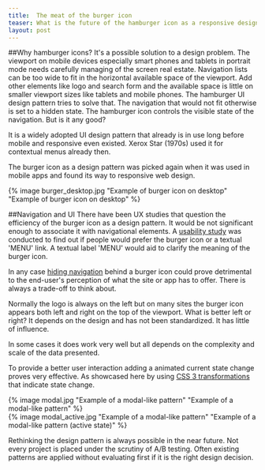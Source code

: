 ```yaml
---
title:  The meat of the burger icon
teaser: What is the future of the hamburger icon as a responsive design pattern? 
layout: post
---
```


##Why hamburger icons?
It's a possible solution to a design problem. The viewport on mobile devices especially smart phones and tablets in portrait mode needs carefully managing of the screen real estate. Navigation lists can be too wide to fit in the horizontal available space of the viewport. Add other elements like logo and search form and the available space is little on smaller viewport sizes like tablets and mobile phones. The hamburger UI design pattern tries to solve that. The navigation that would not fit otherwise is set to a hidden state. The hamburger icon controls the visible state of the navigation. But is it any good?

It is a widely adopted UI design pattern that already is in use long before mobile and responsive even existed. Xerox Star (1970s) used it for contextual menus already then.

The burger icon as a design pattern was picked again when it was used in mobile apps and found its way to responsive web design.

{% image burger_desktop.jpg "Example of burger icon on desktop" "Example of burger icon on desktop" %}

##Navigation and UI
There have been UX studies that question the efficiency of the burger icon as a design pattern. It would be not significant enough to associate it with navigational elements. A [usability study](http://exisweb.net/menu-eats-hamburger) was conducted to find out if people would prefer the burger icon or a textual 'MENU' link. A textual label 'MENU' would aid to clarify the meaning of the burger icon.

In any case [hiding navigation](http://thenextweb.com/dd/2014/04/08/ux-designers-side-drawer-navigation-costing-half-user-engagement/) behind a burger icon could prove detrimental to the end-user's perception of what the site or app has to offer. There is always a trade-off to think about. 

Normally the logo is always on the left but on many sites the burger icon appears both left and right on the top of the viewport. What is better left or right? It depends on the design and has not been standardized. It has little of influence.

In some cases it does work very well but all depends on the complexity and scale of the data presented.

To provide a better user interaction adding a animated current state change proves very effective. As showcased here by using [CSS 3 transformations](http://sarasoueidan.com/blog/navicon-transformicons/) that indicate state change. 

<div class="inline-image">
{% image modal.jpg "Example of a modal-like pattern" "Example of a modal-like pattern" %}
</div>
<div class="inline-image">
{% image modal_active.jpg "Example of a modal-like pattern" "Example of a modal-like  pattern (active state)" %}
</div>

Rethinking the design pattern is always possible in the near future. Not every project is placed under the scrutiny of A/B testing. Often existing patterns are applied without evaluating first if it is the right design decision.